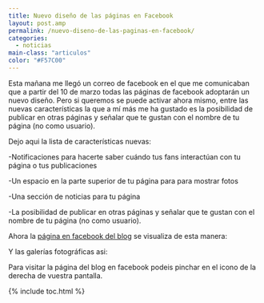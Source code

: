 ```yaml
---
title: Nuevo diseño de las páginas en Facebook
layout: post.amp
permalink: /nuevo-diseno-de-las-paginas-en-facebook/
categories:
  - noticias
main-class: "articulos"
color: "#F57C00"
---
```

Esta mañana me llegó un correo de facebook en el que me comunicaban que a partir del 10 de marzo todas las páginas de facebook adoptarán un nuevo diseño. Pero si queremos se puede activar ahora mismo, entre las nuevas características la que a mí más me ha gustado es la posibilidad de publicar en otras páginas y señalar que te gustan con el nombre de tu página (no como usuario).  
<!--ad-->

Dejo aqui la lista de características nuevas:

-Notificaciones para hacerte saber cuándo tus fans interactúan con tu página o tus publicaciones

-Un espacio en la parte superior de tu página para para mostrar fotos

-Una sección de noticias para tu página

-La posibilidad de publicar en otras páginas y señalar que te gustan con el nombre de tu página (no como usuario).

Ahora la <a target="_blank" href="http://www.facebook.com/bashyc">página en facebook del blog</a> se visualiza de esta manera:

<div class="separator" >
<a href="https://3.bp.blogspot.com/-tmdykTP1KSs/TVUuqR7i4RI/AAAAAAAAAWs/EqVFTgmlz2c/s1600/Screenshot-2.png"  ><amp-img on="tap:lightbox1" role="button" tabindex="0" layout="responsive"  height="256" width="320" src="https://3.bp.blogspot.com/-tmdykTP1KSs/TVUuqR7i4RI/AAAAAAAAAWs/EqVFTgmlz2c/s320/Screenshot-2.png" /></a>
</div>

Y las galerías fotográficas asi:

<div class="separator" >
<a href="https://4.bp.blogspot.com/-D1Xj7ED2eMw/TVUstOscF4I/AAAAAAAAAWk/qwZPoIcdGQA/s1600/Screenshot-1.png"  ><amp-img on="tap:lightbox1" role="button" tabindex="0" layout="responsive"  height="256" width="320" src="https://4.bp.blogspot.com/-D1Xj7ED2eMw/TVUstOscF4I/AAAAAAAAAWk/qwZPoIcdGQA/s320/Screenshot-1.png" /></a>
</div>

Para visitar la página del blog en facebook podeis pinchar en el icono de la derecha de vuestra pantalla.



{% include toc.html %}
